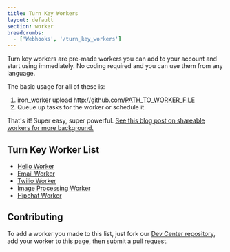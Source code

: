 ```yaml
---
title: Turn Key Workers
layout: default
section: worker
breadcrumbs:
  - ['Webhooks', '/turn_key_workers']
---
```


Turn key workers are pre-made workers you can add to your account and start using immediately. No coding required and you
can use them from any language.

The basic usage for all of these is:

1. iron_worker upload http://github.com/PATH_TO_WORKER_FILE
2. Queue up tasks for the worker or schedule it.

That's it!  Super easy, super powerful. [See this blog post on shareable workers for more background.](http://blog.iron.io/2012/11/sharable-open-source-workers-for.html)

## Turn Key Worker List

- [Hello Worker](https://github.com/treeder/hello_worker)
- [Email Worker](https://github.com/treeder/email_worker)
- [Twilio Worker](https://github.com/treeder/twilio_worker)
- [Image Processing Worker](https://github.com/treeder/image_processing_worker)
- [Hipchat Worker](https://github.com/treeder/hipchat_worker)

## Contributing

To add a worker you made to this list, just fork our [Dev Center repository](https://github.com/iron-io/docs),
add your worker to this page, then submit a pull request.


